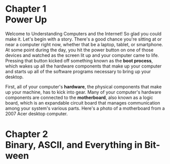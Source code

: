 # Chapter 1 <br/> Power Up
Welcome to Understanding Computers and the Internet! So glad you could make it. Let's begin with a story. There's a good chance you're sitting at or near a computer right now, whether that be a laptop, tablet, or smartphone. At some point during the day, you hit the power button on one of those devices and watched as the screen lit up and your computer came to life. Pressing that button kicked off something known as the __boot process__, which wakes up all the hardware components that make up your computer and starts up all of the software programs necessary to bring up your desktop.

First, all of your computer's __hardware__, the physical components that make up your machine, has to kick into gear. Many of your computer's hardware components are connected to the __motherboard__, also known as a logic board, which is an expandable circuit board that manages communication among your system's various parts. Here's a photo of a motherboard from a 2007 Acer desktop computer.


# Chapter 2 <br/> Binary, ASCII, and Everything in Bit-ween
